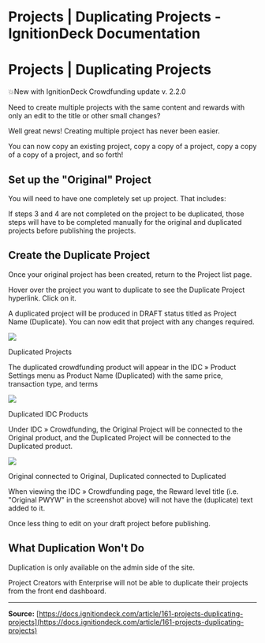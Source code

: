 # Projects | Duplicating Projects - IgnitionDeck Documentation

# Projects | Duplicating Projects

[](javascript:window.print())

💥New with IgnitionDeck Crowdfunding update v. 2.2.0

Need to create multiple projects with the same content and rewards with only an edit to the title or other small changes?

Well great news! Creating multiple project has never been easier.

You can now copy an existing project, copy a copy of a project, copy a copy of a copy of a project, and so forth!

## Set up the "Original" Project

You will need to have one completely set up project. That includes:

If steps 3 and 4 are not completed on the project to be duplicated, those steps will have to be completed manually for the original and duplicated projects before publishing the projects.

## Create the Duplicate Project

Once your original project has been created, return to the Project list page.

Hover over the project you want to duplicate to see the Duplicate Project hyperlink. Click on it.

A duplicated project will be produced in DRAFT status titled as Project Name (Duplicate). You can now edit that project with any changes required.

![](https://d33v4339jhl8k0.cloudfront.net/docs/assets/5c47e765042863543ccc1e58/images/64caa8e83379714240cff070/file-1gC6y7j4Qn.png)

  Duplicated Projects
 

The duplicated crowdfunding product will appear in the IDC » Product Settings menu as Product Name (Duplicated) with the same price, transaction type, and terms

![](https://d33v4339jhl8k0.cloudfront.net/docs/assets/5c47e765042863543ccc1e58/images/64caa8843aabb03ecd7e6794/file-i8e11hHhMx.png)

  Duplicated IDC Products
 

Under IDC » Crowdfunding, the Original Project will be connected to the Original product, and the Duplicated Project will be connected to the Duplicated product.

![](https://d33v4339jhl8k0.cloudfront.net/docs/assets/5c47e765042863543ccc1e58/images/64caaa399d8cf153a015d4ce/file-T3Cqvyz06H.png)

  Original connected to Original, Duplicated connected to Duplicated
 

When viewing the IDC » Crowdfunding page, the Reward level title (i.e. "Original PWYW" in the screenshot above) will not have the (duplicate) text added to it.

Once less thing to edit on your draft project before publishing.

## What Duplication Won't Do

Duplication is only available on the admin side of the site.

Project Creators with Enterprise will not be able to duplicate their projects from the front end dashboard.



---
**Source:** [https://docs.ignitiondeck.com/article/161-projects-duplicating-projects](https://docs.ignitiondeck.com/article/161-projects-duplicating-projects)
